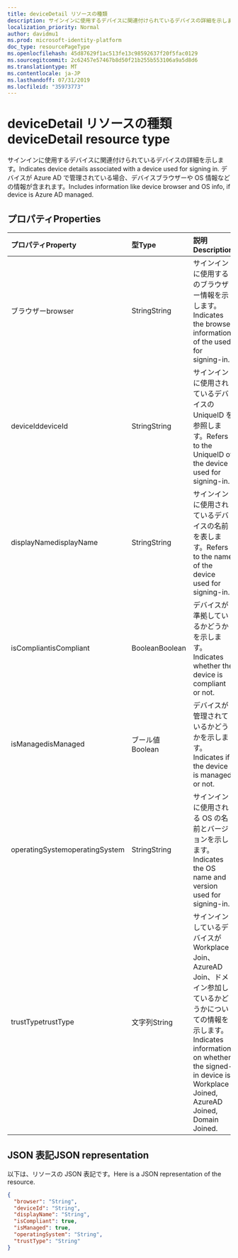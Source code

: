 ```yaml
---
title: deviceDetail リソースの種類
description: サインインに使用するデバイスに関連付けられているデバイスの詳細を示します。 デバイスが Azure AD で管理されている場合、デバイスブラウザーや OS 情報などの情報が含まれます。
localization_priority: Normal
author: davidmu1
ms.prod: microsoft-identity-platform
doc_type: resourcePageType
ms.openlocfilehash: 45d87629f1ac513fe13c98592637f20f5fac0129
ms.sourcegitcommit: 2c62457e57467b8d50f21b255b553106a9a5d8d6
ms.translationtype: MT
ms.contentlocale: ja-JP
ms.lasthandoff: 07/31/2019
ms.locfileid: "35973773"
---
```

# <a name="devicedetail-resource-type"></a><span data-ttu-id="bd5fd-104">deviceDetail リソースの種類</span><span class="sxs-lookup"><span data-stu-id="bd5fd-104">deviceDetail resource type</span></span>
<span data-ttu-id="bd5fd-105">サインインに使用するデバイスに関連付けられているデバイスの詳細を示します。</span><span class="sxs-lookup"><span data-stu-id="bd5fd-105">Indicates device details associated with a device used for signing in.</span></span> <span data-ttu-id="bd5fd-106">デバイスが Azure AD で管理されている場合、デバイスブラウザーや OS 情報などの情報が含まれます。</span><span class="sxs-lookup"><span data-stu-id="bd5fd-106">Includes information like device browser and  OS info, if device is Azure AD managed.</span></span>



## <a name="properties"></a><span data-ttu-id="bd5fd-107">プロパティ</span><span class="sxs-lookup"><span data-stu-id="bd5fd-107">Properties</span></span>
| <span data-ttu-id="bd5fd-108">プロパティ</span><span class="sxs-lookup"><span data-stu-id="bd5fd-108">Property</span></span>     | <span data-ttu-id="bd5fd-109">型</span><span class="sxs-lookup"><span data-stu-id="bd5fd-109">Type</span></span>   |<span data-ttu-id="bd5fd-110">説明</span><span class="sxs-lookup"><span data-stu-id="bd5fd-110">Description</span></span>|
|:---------------|:--------|:----------|
|<span data-ttu-id="bd5fd-111">ブラウザー</span><span class="sxs-lookup"><span data-stu-id="bd5fd-111">browser</span></span>|<span data-ttu-id="bd5fd-112">String</span><span class="sxs-lookup"><span data-stu-id="bd5fd-112">String</span></span>|<span data-ttu-id="bd5fd-113">サインインに使用するのブラウザー情報を示します。</span><span class="sxs-lookup"><span data-stu-id="bd5fd-113">Indicates the browser information of the used for signing-in.</span></span>|
|<span data-ttu-id="bd5fd-114">deviceId</span><span class="sxs-lookup"><span data-stu-id="bd5fd-114">deviceId</span></span>|<span data-ttu-id="bd5fd-115">String</span><span class="sxs-lookup"><span data-stu-id="bd5fd-115">String</span></span>|<span data-ttu-id="bd5fd-116">サインインに使用されているデバイスの UniqueID を参照します。</span><span class="sxs-lookup"><span data-stu-id="bd5fd-116">Refers to the UniqueID of the device used for signing-in.</span></span>|
|<span data-ttu-id="bd5fd-117">displayName</span><span class="sxs-lookup"><span data-stu-id="bd5fd-117">displayName</span></span>|<span data-ttu-id="bd5fd-118">String</span><span class="sxs-lookup"><span data-stu-id="bd5fd-118">String</span></span>|<span data-ttu-id="bd5fd-119">サインインに使用されているデバイスの名前を表します。</span><span class="sxs-lookup"><span data-stu-id="bd5fd-119">Refers to the name of the device used for signing-in.</span></span>|
|<span data-ttu-id="bd5fd-120">isCompliant</span><span class="sxs-lookup"><span data-stu-id="bd5fd-120">isCompliant</span></span>|<span data-ttu-id="bd5fd-121">Boolean</span><span class="sxs-lookup"><span data-stu-id="bd5fd-121">Boolean</span></span>|<span data-ttu-id="bd5fd-122">デバイスが準拠しているかどうかを示します。</span><span class="sxs-lookup"><span data-stu-id="bd5fd-122">Indicates whether the device is compliant or not.</span></span>|
|<span data-ttu-id="bd5fd-123">isManaged</span><span class="sxs-lookup"><span data-stu-id="bd5fd-123">isManaged</span></span>|<span data-ttu-id="bd5fd-124">ブール値</span><span class="sxs-lookup"><span data-stu-id="bd5fd-124">Boolean</span></span>|<span data-ttu-id="bd5fd-125">デバイスが管理されているかどうかを示します。</span><span class="sxs-lookup"><span data-stu-id="bd5fd-125">Indicates if the device is managed or not.</span></span>|
|<span data-ttu-id="bd5fd-126">operatingSystem</span><span class="sxs-lookup"><span data-stu-id="bd5fd-126">operatingSystem</span></span>|<span data-ttu-id="bd5fd-127">String</span><span class="sxs-lookup"><span data-stu-id="bd5fd-127">String</span></span>|<span data-ttu-id="bd5fd-128">サインインに使用される OS の名前とバージョンを示します。</span><span class="sxs-lookup"><span data-stu-id="bd5fd-128">Indicates the OS name and version used for signing-in.</span></span>|
|<span data-ttu-id="bd5fd-129">trustType</span><span class="sxs-lookup"><span data-stu-id="bd5fd-129">trustType</span></span>|<span data-ttu-id="bd5fd-130">文字列</span><span class="sxs-lookup"><span data-stu-id="bd5fd-130">String</span></span>|<span data-ttu-id="bd5fd-131">サインインしているデバイスが Workplace Join、AzureAD Join、ドメイン参加しているかどうかについての情報を示します。</span><span class="sxs-lookup"><span data-stu-id="bd5fd-131">Indicates information on whether the signed-in device is Workplace Joined, AzureAD Joined, Domain Joined.</span></span> |

## <a name="json-representation"></a><span data-ttu-id="bd5fd-132">JSON 表記</span><span class="sxs-lookup"><span data-stu-id="bd5fd-132">JSON representation</span></span>

<span data-ttu-id="bd5fd-133">以下は、リソースの JSON 表記です。</span><span class="sxs-lookup"><span data-stu-id="bd5fd-133">Here is a JSON representation of the resource.</span></span>

<!-- {
  "blockType": "resource",
  "optionalProperties": [

  ],
  "@odata.type": "microsoft.graph.deviceDetail"
}-->

```json
{
  "browser": "String",
  "deviceId": "String",
  "displayName": "String",
  "isCompliant": true,
  "isManaged": true,
  "operatingSystem": "String",
  "trustType": "String"
}

```

<!-- uuid: 8fcb5dbc-d5aa-4681-8e31-b001d5168d79
2015-10-25 14:57:30 UTC -->
<!-- {
  "type": "#page.annotation",
  "description": "deviceDetail resource",
  "keywords": "",
  "section": "documentation",
  "tocPath": ""
}-->
